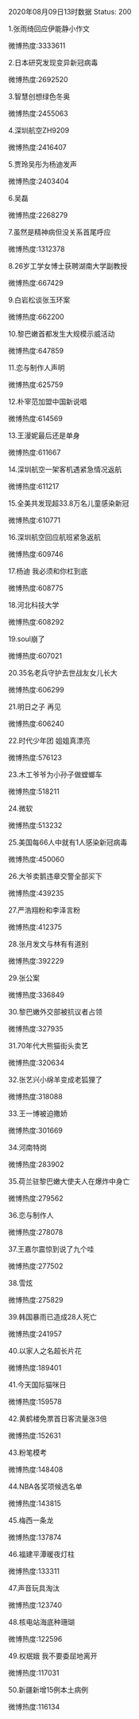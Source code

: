 2020年08月09日13时数据
Status: 200

1.张雨绮回应伊能静小作文

微博热度:3333611

2.日本研究发现变异新冠病毒

微博热度:2692520

3.智慧创想绿色冬奥

微博热度:2455063

4.深圳航空ZH9209

微博热度:2416407

5.贾玲吴彤为杨迪发声

微博热度:2403404

6.吴磊

微博热度:2268279

7.虽然是精神病但没关系首尾呼应

微博热度:1312378

8.26岁工学女博士获聘湖南大学副教授

微博热度:667429

9.白岩松谈张玉环案

微博热度:662200

10.黎巴嫩首都发生大规模示威活动

微博热度:647859

11.恋与制作人声明

微博热度:625759

12.朴宰范加盟中国新说唱

微博热度:614569

13.王漫妮最后还是单身

微博热度:611667

14.深圳航空一架客机遇紧急情况返航

微博热度:611217

15.全美共发现超33.8万名儿童感染新冠

微博热度:610771

16.深圳航空回应航班紧急返航

微博热度:609746

17.杨迪 我必须和你杠到底

微博热度:608775

18.河北科技大学

微博热度:608292

19.soul崩了

微博热度:607021

20.35名老兵守护去世战友女儿长大

微博热度:606299

21.明日之子 再见

微博热度:606240

22.时代少年团 姐姐真漂亮

微博热度:576123

23.木工爷爷为小孙子做螳螂车

微博热度:518211

24.微软

微博热度:513232

25.美国每66人中就有1人感染新冠病毒

微博热度:450060

26.大爷卖鹅违章交警全部买下

微博热度:439235

27.严浩翔粉和李泽言粉

微博热度:412375

28.张月发文与林有有道别

微博热度:392229

29.张公案

微博热度:336849

30.黎巴嫩外交部被抗议者占领

微博热度:327935

31.70年代大熊猫街头卖艺

微博热度:320634

32.张艺兴小绵羊变成老狐狸了

微博热度:318088

33.王一博被迫撒娇

微博热度:301669

34.河南特岗

微博热度:283902

35.荷兰驻黎巴嫩大使夫人在爆炸中身亡

微博热度:279562

36.恋与制作人

微博热度:278078

37.王嘉尔震惊到说了九个哇

微博热度:277502

38.雪炫

微博热度:275829

39.韩国暴雨已造成28人死亡

微博热度:241957

40.以家人之名超长片花

微博热度:189401

41.今天国际猫咪日

微博热度:159578

42.黄鹤楼免票首日客流量涨3倍

微博热度:152631

43.粉笔模考

微博热度:148408

44.NBA各奖项候选名单

微博热度:143815

45.梅西一条龙

微博热度:137874

46.福建平潭暖夜灯柱

微博热度:133311

47.声音玩具淘汰

微博热度:123740

48.核电站海底种珊瑚

微博热度:122596

49.权珉娥 我不要委屈地离开

微博热度:117031

50.新疆新增15例本土病例

微博热度:116134

